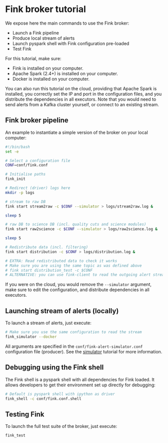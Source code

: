 # Fink broker tutorial

We expose here the main commands to use the Fink broker:

- Launch a Fink pipeline
- Produce local stream of alerts
- Launch pyspark shell with Fink configuration pre-loaded
- Test Fink

For this tutorial, make sure:

* Fink is installed on your computer.
* Apache Spark (2.4+) is installed on your computer.
* Docker is installed on your computer.

You can also run this tutorial on the cloud, providing that Apache Spark is installed, you correctly set the IP and port in the configuration files, and you distribute the dependencies in all executors. Note that you would need to send alerts from a Kafka cluster yourself, or connect to an existing stream.

## Fink broker pipeline

An example to instantiate a simple version of the broker on your local computer:

```bash
#!/bin/bash
set -e

# Select a configuration file
CONF=conf/fink.conf

# Initialise paths
fink_init

# Redirect (driver) logs here
mkdir -p logs

# stream to raw DB
fink start stream2raw -c $CONF --simulator > logs/stream2raw.log &

sleep 5

# raw DB to science DB (incl. quality cuts and science modules)
fink start raw2science -c $CONF --simulator > logs/raw2science.log &

sleep 5

# Redistribute data (incl. filtering)
fink start distribution -c $CONF > logs/distribution.log &

# EXTRA: Read redistributed data to check it works
# Make sure you are using the same topic as was defined above
# fink start distribution_test -c $CONF
# ALTERNATIVE: you can use fink-client to read the outgoing alert stream.
```

If you were on the cloud, you would remove the `--simulator` argument, make sure to edit the configuration, and distribute dependencies in all executors.

## Launching stream of alerts (locally)

To launch a stream of alerts, just execute:

```bash
# Make sure you use the same configuration to read the stream
fink_simulator --docker
```

All arguments are specified in the `conf/fink-alert-simulator.conf` configuration file (producer). See the [simulator](simulator.md) tutorial for more information.

## Debugging using the Fink shell

The Fink shell is a pyspark shell with all dependencies for Fink loaded. It allows developers to get their environment set up directly for debugging:

```bash
# Default is pyspark shell with ipython as driver
fink_shell -c conf/fink.conf.shell
```

## Testing Fink

To launch the full test suite of the broker, just execute:

```bash
fink_test
```
